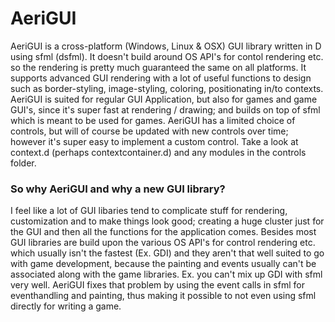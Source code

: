 # AeriGUI
AeriGUI is a cross-platform (Windows, Linux & OSX) GUI library written in D using sfml (dsfml).
It doesn't build around OS API's for contol rendering etc. so the rendering is pretty much guaranteed the same on all platforms.
It supports advanced GUI rendering with a lot of useful functions to design such as border-styling, image-styling, coloring, positionating in/to contexts.
AeriGUI is suited for regular GUI Application, but also for games and game GUI's, since it's super fast at rendering / drawing; and builds on top of sfml which is meant to be used for games.
AeriGUI has a limited choice of controls, but will of course be updated with new controls over time; however it's super easy to implement a custom control. Take a look at context.d (perhaps contextcontainer.d) and any modules in the controls folder.

### So why AeriGUI and why a new GUI library?
I feel like a lot of GUI libaries tend to complicate stuff for rendering, customization and to make things look good; creating a huge cluster just for the GUI and then all the functions for the application comes.
Besides most GUI libraries are build upon the various OS API's for control rendering etc. which usually isn't the fastest (Ex. GDI) and they aren't that well suited to go with game development, because the painting and events usually can't be associated along with the game libraries.
Ex. you can't mix up GDI with sfml very well.
AeriGUI fixes that problem by using the event calls in sfml for eventhandling and painting, thus making it possible to not even using sfml directly for writing a game.
